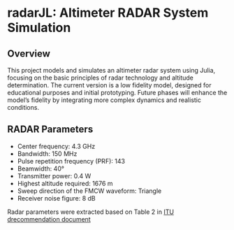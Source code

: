 # radarJL: Altimeter RADAR System Simulation
## Overview
This project models and simulates an altimeter radar system using Julia, focusing on the basic principles of radar technology and altitude determination. The current version is a low fidelity model, designed for educational purposes and initial prototyping. Future phases will enhance the model’s fidelity by integrating more complex dynamics and realistic conditions.

## RADAR Parameters
* Center frequency: 4.3 GHz
* Bandwidth: 150 MHz
* Pulse repetition frequency (PRF): 143
* Beamwidth: 40°
* Transmitter power: 0.4 W
* Highest altitude required: 1676 m
* Sweep direction of the FMCW waveform: Triangle
* Receiver noise figure: 8 dB

Radar parameters were extracted based on Table 2 in [ITU drecommendation document](https://www.itu.int/dms_pubrec/itu-r/rec/m/R-REC-M.2059-0-201402-I!!PDF-E.pdf)
